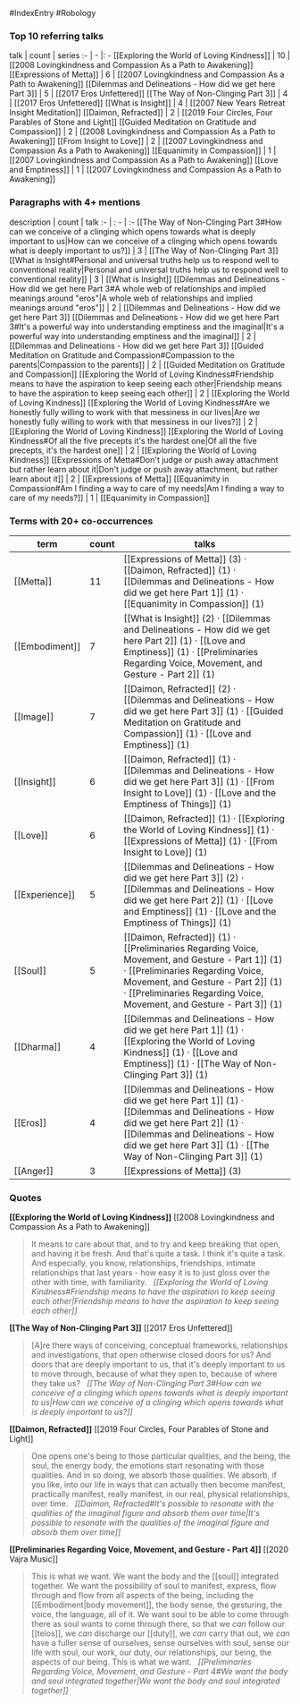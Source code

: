 #IndexEntry #Robology

### Top 10 referring talks
talk | count | series
:- | - |: -
[[Exploring the World of Loving Kindness]] | 10 | [[2008 Lovingkindness and Compassion As a Path to Awakening]]
[[Expressions of Metta]] | 6 | [[2007 Lovingkindness and Compassion As a Path to Awakening]]
[[Dilemmas and Delineations - How did we get here Part 3]] | 5 | [[2017 Eros Unfettered]]
[[The Way of Non-Clinging Part 3]] | 4 | [[2017 Eros Unfettered]]
[[What is Insight]] | 4 | [[2007 New Years Retreat Insight Meditation]]
[[Daimon, Refracted]] | 2 | [[2019 Four Circles, Four Parables of Stone and Light]]
[[Guided Meditation on Gratitude and Compassion]] | 2 | [[2008 Lovingkindness and Compassion As a Path to Awakening]]
[[From Insight to Love]] | 2 | [[2007 Lovingkindness and Compassion As a Path to Awakening]]
[[Equanimity in Compassion]] | 1 | [[2007 Lovingkindness and Compassion As a Path to Awakening]]
[[Love and Emptiness]] | 1 | [[2007 Lovingkindness and Compassion As a Path to Awakening]]

### Paragraphs with 4+ mentions
description | count | talk
:- | : - | :-
[[The Way of Non-Clinging Part 3#How can we conceive of a clinging which opens towards what is deeply important to us\|How can we conceive of a clinging which opens towards what is deeply important to us?]] | 3 | [[The Way of Non-Clinging Part 3]]
[[What is Insight#Personal and universal truths help us to respond well to conventional reality\|Personal and universal truths help us to respond well to conventional reality]] | 3 | [[What is Insight]]
[[Dilemmas and Delineations - How did we get here Part 3#A whole web of relationships and implied meanings around "eros"\|A whole web of relationships and implied meanings around "eros"]] | 2 | [[Dilemmas and Delineations - How did we get here Part 3]]
[[Dilemmas and Delineations - How did we get here Part 3#It's a powerful way into understanding emptiness and the imaginal\|It's a powerful way into understanding emptiness and the imaginal]] | 2 | [[Dilemmas and Delineations - How did we get here Part 3]]
[[Guided Meditation on Gratitude and Compassion#Compassion to the parents\|Compassion to the parents]] | 2 | [[Guided Meditation on Gratitude and Compassion]]
[[Exploring the World of Loving Kindness#Friendship means to have the aspiration to keep seeing each other\|Friendship means to have the aspiration to keep seeing each other]] | 2 | [[Exploring the World of Loving Kindness]]
[[Exploring the World of Loving Kindness#Are we honestly fully willing to work with that messiness in our lives\|Are we honestly fully willing to work with that messiness in our lives?]] | 2 | [[Exploring the World of Loving Kindness]]
[[Exploring the World of Loving Kindness#Of all the five precepts it's the hardest one\|Of all the five precepts, it's the hardest one]] | 2 | [[Exploring the World of Loving Kindness]]
[[Expressions of Metta#Don't judge or push away attachment but rather learn about it\|Don't judge or push away attachment, but rather learn about it]] | 2 | [[Expressions of Metta]]
[[Equanimity in Compassion#Am I finding a way to care of my needs\|Am I finding a way to care of my needs?]] | 1 | [[Equanimity in Compassion]]

### Terms with 20+ co-occurrences
term | count | talks
-|-|-
[[Metta]] | 11 | <span class="counts">[[Expressions of Metta]] (3) · [[Daimon, Refracted]] (1) · [[Dilemmas and Delineations - How did we get here Part 1]] (1) · [[Equanimity in Compassion]] (1)</span> 
[[Embodiment]] | 7 | <span class="counts">[[What is Insight]] (2) · [[Dilemmas and Delineations - How did we get here Part 2]] (1) · [[Love and Emptiness]] (1) · [[Preliminaries Regarding Voice, Movement, and Gesture - Part 2]] (1)</span> 
[[Image]] | 7 | <span class="counts">[[Daimon, Refracted]] (2) · [[Dilemmas and Delineations - How did we get here Part 3]] (1) · [[Guided Meditation on Gratitude and Compassion]] (1) · [[Love and Emptiness]] (1)</span> 
[[Insight]] | 6 | <span class="counts">[[Daimon, Refracted]] (1) · [[Dilemmas and Delineations - How did we get here Part 3]] (1) · [[From Insight to Love]] (1) · [[Love and the Emptiness of Things]] (1)</span> 
[[Love]] | 6 | <span class="counts">[[Daimon, Refracted]] (1) · [[Exploring the World of Loving Kindness]] (1) · [[Expressions of Metta]] (1) · [[From Insight to Love]] (1)</span> 
[[Experience]] | 5 | <span class="counts">[[Dilemmas and Delineations - How did we get here Part 3]] (2) · [[Dilemmas and Delineations - How did we get here Part 2]] (1) · [[Love and Emptiness]] (1) · [[Love and the Emptiness of Things]] (1)</span> 
[[Soul]] | 5 | <span class="counts">[[Daimon, Refracted]] (1) · [[Preliminaries Regarding Voice, Movement, and Gesture - Part 1]] (1) · [[Preliminaries Regarding Voice, Movement, and Gesture - Part 2]] (1) · [[Preliminaries Regarding Voice, Movement, and Gesture - Part 3]] (1)</span> 
[[Dharma]] | 4 | <span class="counts">[[Dilemmas and Delineations - How did we get here Part 1]] (1) · [[Exploring the World of Loving Kindness]] (1) · [[Love and Emptiness]] (1) · [[The Way of Non-Clinging Part 3]] (1)</span> 
[[Eros]] | 4 | <span class="counts">[[Dilemmas and Delineations - How did we get here Part 1]] (1) · [[Dilemmas and Delineations - How did we get here Part 2]] (1) · [[Dilemmas and Delineations - How did we get here Part 3]] (1) · [[The Way of Non-Clinging Part 3]] (1)</span> 
[[Anger]] | 3 | <span class="counts">[[Expressions of Metta]] (3)</span> 

### Quotes
**[[Exploring the World of Loving Kindness]]**
<span class="counts">[[2008 Lovingkindness and Compassion As a Path to Awakening]]</span>
> It means to care about that, and to try and keep breaking that open, and having it be fresh. And that's quite a task. I think it's quite a task. And especially, you know, relationships, friendships, intimate relationships that last years - how easy it is to just gloss over the other with time, with familiarity. &nbsp;&nbsp;<span class="counts">_[[Exploring the World of Loving Kindness#Friendship means to have the aspiration to keep seeing each other|Friendship means to have the aspiration to keep seeing each other]]_</span>

**[[The Way of Non-Clinging Part 3]]**
<span class="counts">[[2017 Eros Unfettered]]</span>
> [A]re there ways of conceiving, conceptual frameworks, relationships and investigations, that open otherwise closed doors for us? And doors that are deeply important to us, that it's deeply important to us to move through, because of what they open to, because of where they take us? &nbsp;&nbsp;<span class="counts">_[[The Way of Non-Clinging Part 3#How can we conceive of a clinging which opens towards what is deeply important to us|How can we conceive of a clinging which opens towards what is deeply important to us?]]_</span>

**[[Daimon, Refracted]]**
<span class="counts">[[2019 Four Circles, Four Parables of Stone and Light]]</span>
> One opens one's being to those particular qualities, and the being, the soul, the energy body, the emotions start resonating with those qualities. And in so doing, we absorb those qualities. We absorb, if you like, into our life in ways that can actually then become manifest, practically manifest, really manifest, in our real, physical relationships, over time. &nbsp;&nbsp;<span class="counts">_[[Daimon, Refracted#It's possible to resonate with the qualities of the imaginal figure and absorb them over time|It's possible to resonate with the qualities of the imaginal figure and absorb them over time]]_</span>

**[[Preliminaries Regarding Voice, Movement, and Gesture - Part 4]]**
<span class="counts">[[2020 Vajra Music]]</span>
> This is what we want. We want the body and the [[soul]] integrated together. We want the possibility of soul to manifest, express, flow through and flow from all aspects of the being, including the [[Embodiment|body movement]], the body sense, the gesturing, the voice, the language, all of it. We want soul to be able to come through there as soul wants to come through there, so that we _can_ follow our [[telos]], we _can_ discharge our [[duty]], we _can_ carry that out, we _can_ have a fuller sense of ourselves, sense ourselves with soul, sense our life with soul, our work, our duty, our relationships, our being, the aspects of our being. This is what we want. &nbsp;&nbsp;<span class="counts">_[[Preliminaries Regarding Voice, Movement, and Gesture - Part 4#We want the body and soul integrated together|We want the body and soul integrated together]]_</span>


